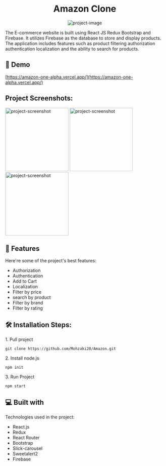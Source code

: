 <h1 align="center" id="title">Amazon Clone</h1>

<p align="center"><img src="https://socialify.git.ci/Mohzaki20/Amazon/image?language=1&amp;name=1&amp;owner=1&amp;theme=Light" alt="project-image"></p>

<p id="description"> The E-commerce website is built using React JS Redux Bootstrap and Firebase. It utilizes Firebase as the database to store and display products. The application includes features such as product filtering authorization authentication localization and the ability to search for products.</p>

<h2>🚀 Demo</h2>

[https://amazon-one-alpha.vercel.app/](https://amazon-one-alpha.vercel.app/)

<h2>Project Screenshots:</h2>

<img src="https://firebasestorage.googleapis.com/v0/b/fir-eb561.appspot.com/o/FireShot%20Capture%20011%20-%20React%20App%20-%20amazon-eqbgmrbtp-mz26925787-gmailcom.vercel.app.png?alt=media&amp;token=146bdf06-3344-426b-9f1f-d149e3f5e29a" alt="project-screenshot" width="200" height="200/">

<img src="https://firebasestorage.googleapis.com/v0/b/fir-eb561.appspot.com/o/FireShot%20Capture%20020%20-%20React%20App%20-%20amazon-one-alpha.vercel.app.png?alt=media&amp;token=31666c10-550d-40b7-a5a3-f989e2db163a" alt="project-screenshot" width="200" height="200/">

<img src="https://firebasestorage.googleapis.com/v0/b/fir-eb561.appspot.com/o/FireShot%20Capture%20021%20-%20React%20App%20-%20amazon-one-alpha.vercel.app.png?alt=media&amp;token=dbdce003-5e99-4126-90e6-9d3e671a1fe2" alt="project-screenshot" width="200" height="200/">

  
  
<h2>🧐 Features</h2>

Here're some of the project's best features:

*   Authorization
*   Authentication
*   Add to Cart
*   Localization
*   Filter by price
*   search by product
*   Filter by brand
*   Filter by rating

<h2>🛠️ Installation Steps:</h2>

<p>1. Pull project</p>

```
git clone https://github.com/Mohzaki20/Amazon.git
```

<p>2. Install node.js</p>

```
npm init
```

<p>3. Run Project</p>

```
npm start
```

  
  
<h2>💻 Built with</h2>

Technologies used in the project:

*   React.js
*   Redux
*   React Router
*   Bootstrap
*   Slick-carousel
*   Sweetalert2
*   Firebase

